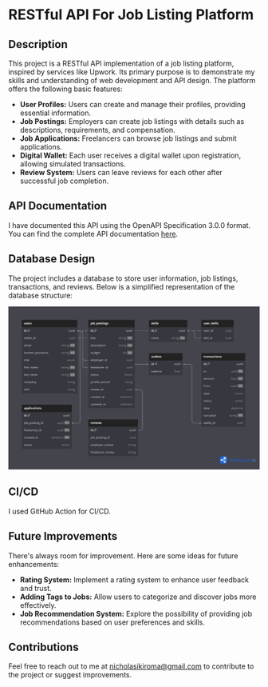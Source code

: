 # RESTful API For Job Listing Platform

## Description

This project is a RESTful API implementation of a job listing platform, inspired by services like Upwork. Its primary purpose is to demonstrate my skills and understanding of web development and API design. The platform offers the following basic features:

- **User Profiles:** Users can create and manage their profiles, providing essential information.
- **Job Postings:** Employers can create job listings with details such as descriptions, requirements, and compensation.
- **Job Applications:** Freelancers can browse job listings and submit applications.
- **Digital Wallet:** Each user receives a digital wallet upon registration, allowing simulated transactions.
- **Review System:** Users can leave reviews for each other after successful job completion.

## API Documentation

I have documented this API using the OpenAPI Specification 3.0.0 format. You can find the complete API documentation [here](documentation).

## Database Design

The project includes a database to store user information, job listings, transactions, and reviews. Below is a simplified representation of the database structure:

![Database Design](./DbDesign.png)

## CI/CD

I used GitHub Action for CI/CD.

## Future Improvements

There's always room for improvement. Here are some ideas for future enhancements:

- **Rating System:** Implement a rating system to enhance user feedback and trust.
- **Adding Tags to Jobs:** Allow users to categorize and discover jobs more effectively.
- **Job Recommendation System:** Explore the possibility of providing job recommendations based on user preferences and skills.

## Contributions

Feel free to reach out to me at <nicholasikiroma@gmail.com> to contribute to the project or suggest improvements.
